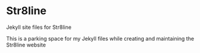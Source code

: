 # Str8line
Jekyll site files for Str8line 

This is a parking space for my Jekyll files while creating and maintaining the Str8line website
